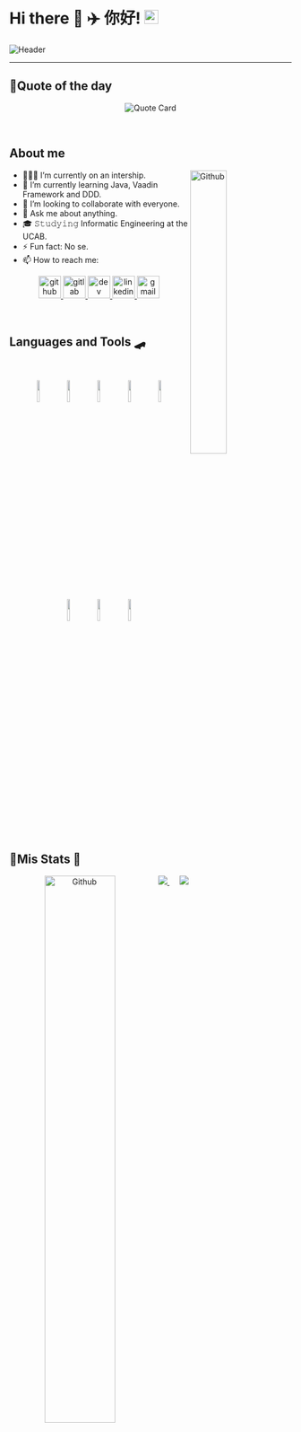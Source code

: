 # Hi there 👋  ✈️  你好! <img src="https://media.giphy.com/media/hvRJCLFzcasrR4ia7z/giphy.gif?raw=true" width="25px">

![Header](../assets/assets/gif/header.gif?raw=true) 
 
<hr>

## 🛫**Quote of the day**

<p align="center">
<img src="https://quotes-github-readme.vercel.app/api?type=horizontal" alt="Quote Card" />
 
&nbsp;
## **About me**

<img width="36%" align="right" alt="Github" src="https://media.giphy.com/media/l3E6IlIx5f9nVjd84/giphy.gif?raw=true&border=none">

- 👨🏽‍💻 I’m currently on an intership.
- 🌱 I’m currently learning Java, Vaadin Framework and DDD.
- 👯 I’m looking to collaborate with everyone.
- 🤔 Ask me about anything.
- 🎓 𝚂𝚝𝚞𝚍𝚢𝚒𝚗𝚐 Informatic Engineering at the UCAB.
- ⚡️ Fun fact: No se.
- 📫 How to reach me:

<p align="center">
  <a href="https://github.com/GerLC">
<img src='https://cdn.jsdelivr.net/npm/simple-icons@3.0.1/icons/github.svg?raw=true' alt='github' height='40'>
  </a>
   <a href="https://gitlab.com/GerLC">
<img src='https://cdn.jsdelivr.net/npm/simple-icons@3.0.1/icons/gitlab.svg?raw=true' alt='gitlab' height='40'>
  </a>
 <a href="https://dev.to/GerLC">
<img src='https://cdn.jsdelivr.net/npm/simple-icons@3.0.1/icons/dev-dot-to.svg?raw=true' alt='dev' height='40'>
  </a>
   <a href="https://www.linkedin.com/in/germán-li-b226661a0/">
<img src='https://cdn.jsdelivr.net/npm/simple-icons@3.0.1/icons/linkedin.svg?raw=true' alt='linkedin' height='40'>
  </a>
 <a href="mailto:gerstructura@gmail.com">
<img src='https://cdn.jsdelivr.net/npm/simple-icons@3.0.1/icons/gmail.svg?raw=true' alt='gmail' height='40'>
  </a>
</p>

&nbsp;
<br>

## **Languages and Tools** 🛹 

<br>
<p align="center">
  <code><img width="10%" src="https://www.vectorlogo.zone/logos/java/java-ar21.svg"></code>
  <code><img width="10%" src="https://www.vectorlogo.zone/logos/springio/springio-ar21.svg"></code>
  <code><img width="10%" src="https://www.vectorlogo.zone/logos/python/python-ar21.svg"></code>
  <code><img width="10%" src="https://www.vectorlogo.zone/logos/djangoproject/djangoproject-ar21.svg"></code>
  <code><img width="10%" src="https://www.vectorlogo.zone/logos/w3_html5/w3_html5-ar21.svg"></code>
  <code><img width="10%" src="https://www.vectorlogo.zone/logos/netlifyapp_watercss/netlifyapp_watercss-ar21.svg"></code>
  <code><img width="10%" src="https://www.vectorlogo.zone/logos/javascript/javascript-ar21.svg"></code>
  <code><img width="10%" src="https://www.vectorlogo.zone/logos/angular/angular-ar21.svg"></code>  
</p>

<br>

## 🛬**Mis Stats** 📝 

<p align="center">
<a href="https://github.com/anuraghazra/github-readme-stats">
  <img src="https://github-readme-stats.vercel.app/api?username=GerLC&show_icons=true&theme=synthwave&border_radius=10%&count_private=true&locale=es&raw=true"/>
</a>
<img width="50%" align="left" alt="Github" src="https://github.githubassets.com/images/modules/profile/profile-first-issue-dark.svg?raw=true">
&nbsp;
<a href="https://github.com/anuraghazra/convoychat">
  <img align="right" src="https://github-readme-stats.vercel.app/api/top-langs/?username=GerLC&layout=compact&theme=synthwave&&locale=es&border_radius=10%&count_private=true&raw=true"/>
</a>
